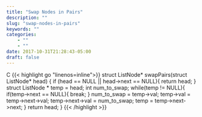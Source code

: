```yaml
---
title: "Swap Nodes in Pairs"
description: ""
slug: "swap-nodes-in-pairs"
keywords: ""
categories: 
    - ""
    - ""
date: 2017-10-31T21:28:43-05:00
draft: false
---
```

C
{{< highlight go  "linenos=inline">}}
struct ListNode* swapPairs(struct ListNode* head) {
    if (head == NULL || head->next == NULL){
        return head;
    }
    struct ListNode * temp = head;
    int num_to_swap;
    while(temp != NULL){
        if(temp->next == NULL){
            break;
        }
        num_to_swap = temp->val;
        temp->val = temp->next->val;
        temp->next->val = num_to_swap;
        temp = temp->next->next;
    }
    return head;
}
{{< /highlight >}}
